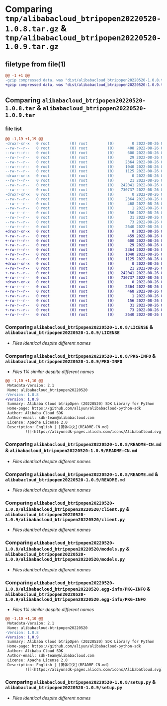 # Comparing `tmp/alibabacloud_btripopen20220520-1.0.8.tar.gz` & `tmp/alibabacloud_btripopen20220520-1.0.9.tar.gz`

## filetype from file(1)

```diff
@@ -1 +1 @@
-gzip compressed data, was "dist/alibabacloud_btripopen20220520-1.0.8.tar", last modified: Fri Aug 26 02:30:38 2022, max compression
+gzip compressed data, was "dist/alibabacloud_btripopen20220520-1.0.9.tar", last modified: Fri Aug 26 07:37:22 2022, max compression
```

## Comparing `alibabacloud_btripopen20220520-1.0.8.tar` & `alibabacloud_btripopen20220520-1.0.9.tar`

### file list

```diff
@@ -1,19 +1,19 @@
-drwxr-xr-x   0 root         (0) root         (0)        0 2022-08-26 02:30:38.000000 alibabacloud_btripopen20220520-1.0.8/
--rw-r--r--   0 root         (0) root         (0)      408 2022-08-26 02:30:38.000000 alibabacloud_btripopen20220520-1.0.8/ChangeLog.md
--rw-r--r--   0 root         (0) root         (0)      600 2022-08-26 02:30:38.000000 alibabacloud_btripopen20220520-1.0.8/LICENSE
--rw-r--r--   0 root         (0) root         (0)       29 2022-08-26 02:30:38.000000 alibabacloud_btripopen20220520-1.0.8/MANIFEST.in
--rw-r--r--   0 root         (0) root         (0)     2364 2022-08-26 02:30:38.000000 alibabacloud_btripopen20220520-1.0.8/PKG-INFO
--rw-r--r--   0 root         (0) root         (0)     1040 2022-08-26 02:30:38.000000 alibabacloud_btripopen20220520-1.0.8/README-CN.md
--rw-r--r--   0 root         (0) root         (0)     1125 2022-08-26 02:30:38.000000 alibabacloud_btripopen20220520-1.0.8/README.md
-drwxr-xr-x   0 root         (0) root         (0)        0 2022-08-26 02:30:38.000000 alibabacloud_btripopen20220520-1.0.8/alibabacloud_btripopen20220520/
--rw-r--r--   0 root         (0) root         (0)       21 2022-08-26 02:30:38.000000 alibabacloud_btripopen20220520-1.0.8/alibabacloud_btripopen20220520/__init__.py
--rw-r--r--   0 root         (0) root         (0)   242041 2022-08-26 02:30:38.000000 alibabacloud_btripopen20220520-1.0.8/alibabacloud_btripopen20220520/client.py
--rw-r--r--   0 root         (0) root         (0)   730737 2022-08-26 02:30:38.000000 alibabacloud_btripopen20220520-1.0.8/alibabacloud_btripopen20220520/models.py
-drwxr-xr-x   0 root         (0) root         (0)        0 2022-08-26 02:30:38.000000 alibabacloud_btripopen20220520-1.0.8/alibabacloud_btripopen20220520.egg-info/
--rw-r--r--   0 root         (0) root         (0)     2364 2022-08-26 02:30:38.000000 alibabacloud_btripopen20220520-1.0.8/alibabacloud_btripopen20220520.egg-info/PKG-INFO
--rw-r--r--   0 root         (0) root         (0)      468 2022-08-26 02:30:38.000000 alibabacloud_btripopen20220520-1.0.8/alibabacloud_btripopen20220520.egg-info/SOURCES.txt
--rw-r--r--   0 root         (0) root         (0)        1 2022-08-26 02:30:38.000000 alibabacloud_btripopen20220520-1.0.8/alibabacloud_btripopen20220520.egg-info/dependency_links.txt
--rw-r--r--   0 root         (0) root         (0)      156 2022-08-26 02:30:38.000000 alibabacloud_btripopen20220520-1.0.8/alibabacloud_btripopen20220520.egg-info/requires.txt
--rw-r--r--   0 root         (0) root         (0)       31 2022-08-26 02:30:38.000000 alibabacloud_btripopen20220520-1.0.8/alibabacloud_btripopen20220520.egg-info/top_level.txt
--rw-r--r--   0 root         (0) root         (0)       73 2022-08-26 02:30:38.000000 alibabacloud_btripopen20220520-1.0.8/setup.cfg
--rw-r--r--   0 root         (0) root         (0)     2640 2022-08-26 02:30:38.000000 alibabacloud_btripopen20220520-1.0.8/setup.py
+drwxr-xr-x   0 root         (0) root         (0)        0 2022-08-26 07:37:22.000000 alibabacloud_btripopen20220520-1.0.9/
+-rw-r--r--   0 root         (0) root         (0)      459 2022-08-26 07:37:21.000000 alibabacloud_btripopen20220520-1.0.9/ChangeLog.md
+-rw-r--r--   0 root         (0) root         (0)      600 2022-08-26 07:37:21.000000 alibabacloud_btripopen20220520-1.0.9/LICENSE
+-rw-r--r--   0 root         (0) root         (0)       29 2022-08-26 07:37:21.000000 alibabacloud_btripopen20220520-1.0.9/MANIFEST.in
+-rw-r--r--   0 root         (0) root         (0)     2364 2022-08-26 07:37:22.000000 alibabacloud_btripopen20220520-1.0.9/PKG-INFO
+-rw-r--r--   0 root         (0) root         (0)     1040 2022-08-26 07:37:21.000000 alibabacloud_btripopen20220520-1.0.9/README-CN.md
+-rw-r--r--   0 root         (0) root         (0)     1125 2022-08-26 07:37:21.000000 alibabacloud_btripopen20220520-1.0.9/README.md
+drwxr-xr-x   0 root         (0) root         (0)        0 2022-08-26 07:37:22.000000 alibabacloud_btripopen20220520-1.0.9/alibabacloud_btripopen20220520/
+-rw-r--r--   0 root         (0) root         (0)       21 2022-08-26 07:37:21.000000 alibabacloud_btripopen20220520-1.0.9/alibabacloud_btripopen20220520/__init__.py
+-rw-r--r--   0 root         (0) root         (0)   242041 2022-08-26 07:37:21.000000 alibabacloud_btripopen20220520-1.0.9/alibabacloud_btripopen20220520/client.py
+-rw-r--r--   0 root         (0) root         (0)   730737 2022-08-26 07:37:21.000000 alibabacloud_btripopen20220520-1.0.9/alibabacloud_btripopen20220520/models.py
+drwxr-xr-x   0 root         (0) root         (0)        0 2022-08-26 07:37:22.000000 alibabacloud_btripopen20220520-1.0.9/alibabacloud_btripopen20220520.egg-info/
+-rw-r--r--   0 root         (0) root         (0)     2364 2022-08-26 07:37:21.000000 alibabacloud_btripopen20220520-1.0.9/alibabacloud_btripopen20220520.egg-info/PKG-INFO
+-rw-r--r--   0 root         (0) root         (0)      468 2022-08-26 07:37:21.000000 alibabacloud_btripopen20220520-1.0.9/alibabacloud_btripopen20220520.egg-info/SOURCES.txt
+-rw-r--r--   0 root         (0) root         (0)        1 2022-08-26 07:37:21.000000 alibabacloud_btripopen20220520-1.0.9/alibabacloud_btripopen20220520.egg-info/dependency_links.txt
+-rw-r--r--   0 root         (0) root         (0)      156 2022-08-26 07:37:21.000000 alibabacloud_btripopen20220520-1.0.9/alibabacloud_btripopen20220520.egg-info/requires.txt
+-rw-r--r--   0 root         (0) root         (0)       31 2022-08-26 07:37:21.000000 alibabacloud_btripopen20220520-1.0.9/alibabacloud_btripopen20220520.egg-info/top_level.txt
+-rw-r--r--   0 root         (0) root         (0)       73 2022-08-26 07:37:22.000000 alibabacloud_btripopen20220520-1.0.9/setup.cfg
+-rw-r--r--   0 root         (0) root         (0)     2640 2022-08-26 07:37:21.000000 alibabacloud_btripopen20220520-1.0.9/setup.py
```

### Comparing `alibabacloud_btripopen20220520-1.0.8/LICENSE` & `alibabacloud_btripopen20220520-1.0.9/LICENSE`

 * *Files identical despite different names*

### Comparing `alibabacloud_btripopen20220520-1.0.8/PKG-INFO` & `alibabacloud_btripopen20220520-1.0.9/PKG-INFO`

 * *Files 1% similar despite different names*

```diff
@@ -1,10 +1,10 @@
 Metadata-Version: 2.1
 Name: alibabacloud_btripopen20220520
-Version: 1.0.8
+Version: 1.0.9
 Summary: Alibaba Cloud btripOpen (20220520) SDK Library for Python
 Home-page: https://github.com/aliyun/alibabacloud-python-sdk
 Author: Alibaba Cloud SDK
 Author-email: sdk-team@alibabacloud.com
 License: Apache License 2.0
 Description: English | [简体中文](README-CN.md)
         ![](https://aliyunsdk-pages.alicdn.com/icons/AlibabaCloud.svg)
```

### Comparing `alibabacloud_btripopen20220520-1.0.8/README-CN.md` & `alibabacloud_btripopen20220520-1.0.9/README-CN.md`

 * *Files identical despite different names*

### Comparing `alibabacloud_btripopen20220520-1.0.8/README.md` & `alibabacloud_btripopen20220520-1.0.9/README.md`

 * *Files identical despite different names*

### Comparing `alibabacloud_btripopen20220520-1.0.8/alibabacloud_btripopen20220520/client.py` & `alibabacloud_btripopen20220520-1.0.9/alibabacloud_btripopen20220520/client.py`

 * *Files identical despite different names*

### Comparing `alibabacloud_btripopen20220520-1.0.8/alibabacloud_btripopen20220520/models.py` & `alibabacloud_btripopen20220520-1.0.9/alibabacloud_btripopen20220520/models.py`

 * *Files identical despite different names*

### Comparing `alibabacloud_btripopen20220520-1.0.8/alibabacloud_btripopen20220520.egg-info/PKG-INFO` & `alibabacloud_btripopen20220520-1.0.9/alibabacloud_btripopen20220520.egg-info/PKG-INFO`

 * *Files 1% similar despite different names*

```diff
@@ -1,10 +1,10 @@
 Metadata-Version: 2.1
 Name: alibabacloud-btripopen20220520
-Version: 1.0.8
+Version: 1.0.9
 Summary: Alibaba Cloud btripOpen (20220520) SDK Library for Python
 Home-page: https://github.com/aliyun/alibabacloud-python-sdk
 Author: Alibaba Cloud SDK
 Author-email: sdk-team@alibabacloud.com
 License: Apache License 2.0
 Description: English | [简体中文](README-CN.md)
         ![](https://aliyunsdk-pages.alicdn.com/icons/AlibabaCloud.svg)
```

### Comparing `alibabacloud_btripopen20220520-1.0.8/setup.py` & `alibabacloud_btripopen20220520-1.0.9/setup.py`

 * *Files identical despite different names*

